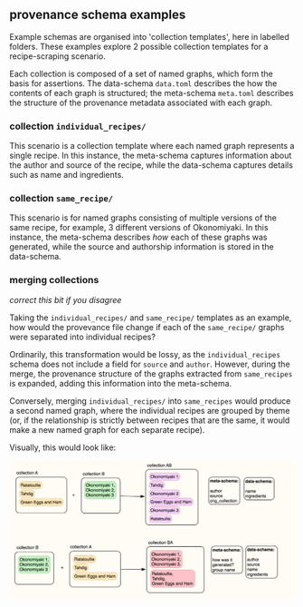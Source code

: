 ## provenance schema examples

Example schemas are organised into 'collection templates', here in labelled folders. These examples explore 2 possible collection templates for a recipe-scraping scenario.

Each collection is composed of a set of named graphs, which form the basis for assertions. The data-schema `data.toml` describes the how the contents of each graph is structured; the meta-schema `meta.toml` describes the structure of the provenance metadata associated with each graph.

### collection `individual_recipes/`

This scenario is a collection template where each named graph represents a single recipe. In this instance, the meta-schema captures information about the author and source of the recipe, while the data-schema captures details such as name and ingredients.

### collection `same_recipe/`

This scenario is for named graphs consisting of multiple versions of the same recipe, for example, 3 different versions of Okonomiyaki. In this instance, the meta-schema describes *how* each of these graphs was generated, while the source and authorship information is stored in the data-schema.

### merging collections

*correct this bit if you disagree*

Taking the `individual_recipes/` and `same_recipe/` templates as an example, how would the provevance file change if each of the `same_recipe/` graphs were separated into individual recipes?

Ordinarily, this transformation would be lossy, as the `individual_recipes` schema does not include a field for `source` and `author`. However, during the merge, the provenance structure of the graphs extracted from `same_recipes` is expanded, adding this information into the meta-schema.

Conversely, merging `individual_recipes/` into `same_recipes` would produce a second named graph, where the individual recipes are grouped by theme (or, if the relationship is strictly between recipes that are the same, it would make a new named graph for each separate recipe).

Visually, this would look like:

![merging two schemas](./merging.png)